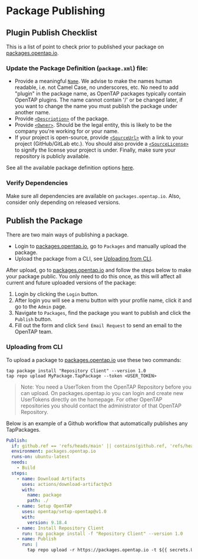 Package Publishing
==================

## Plugin Publish Checklist
This is a list of point to check prior to published your package on [packages.opentap.io](https://packages.opentap.io).

### Update the Package Definition (`package.xml`) file:
* Provide a meaningful [`Name`](https://doc.opentap.io/Developer%20Guide/Plugin%20Packaging%20and%20Versioning/#attributes-in-the-configuration-file). We advise to make the names human readable, i.e. not Camel Case, no underscores, etc. No need to add "plugin" in the package name, as OpenTAP packages typically contain OpenTAP plugins. The name cannot contain '/' or be changed later, if you want to change the name you must publish the package under another name. 
* Provide [`<Description>`](https://doc.opentap.io/Developer%20Guide/Plugin%20Packaging%20and%20Versioning/#description-element) of the package.
* Provide [`<Owner>`](https://doc.opentap.io/Developer%20Guide/Plugin%20Packaging%20and%20Versioning/#owner-element). Should be the legal entity, this is likely to be the company you're working for or your name.
* If your project is open-source, provide [`<SourceUrl>`](https://doc.opentap.io/Developer%20Guide/Plugin%20Packaging%20and%20Versioning/#sourceurl-element) with a link to your project (GitHub/GitLab etc.). You should also provide a [`<SourceLicense>`](https://doc.opentap.io/Developer%20Guide/Plugin%20Packaging%20and%20Versioning/#sourcelicense-element) to signify the license your project is under. Finally, make sure your repository is publicly available.

See all the available package definition options [here](https://doc.opentap.io/Developer%20Guide/Plugin%20Packaging%20and%20Versioning/#packaging-configuration-file).

### Verify Dependencies
Make sure all dependencies are available on `packages.opentap.io`. Also, consider only depending on released versions.


## Publish the Package
There are two main ways of publishing a package.
- Login to [packages.opentap.io](https://packages.opentap.io), go to `Packages` and manually upload the package.
- Upload the package from a CLI, see [Uploading from CLI](#uploading-from-cli).

After upload, go to [packages.opentap.io](https://packages.opentap.io) and follow the steps below to make your package public. You only need to do this once, as this will affect all current and future uploaded versions of the package:
1. Login by clicking the `Login` button.
2. After login you will see a menu button with your profile name, click it and go to the `Admin` page. 
3. Navigate to `Packages`, find the package you want to publish and click the `Publish` button.
4. Fill out the form and click `Send Email Request` to send an email to the OpenTAP team.



### Uploading from CLI
To upload a package to [packages.opentap.io](https://packages.opentap.io) use these two commands:

```batch
tap package install "Repository Client" --version 1.0
tap repo upload MyPackage.TapPackage --token <USER_TOKEN>
```

> Note: You need a UserToken from the OpenTAP Repository before you can upload. On packages.opentap.io you can login and create new UserTokens directly on the homepage. For other OpenTAP repositories you should contact the administrator of that OpenTAP Repository.

Below is an example of a Github workflow that automatically publishes any TapPackages.


```yml
Publish:
  if: github.ref == 'refs/heads/main' || contains(github.ref, 'refs/heads/release') || contains(github.ref, 'refs/tags/v')
  environment: packages.opentap.io
  runs-on: ubuntu-latest
  needs:
    - Build
  steps:
    - name: Download Artifacts
      uses: actions/download-artifact@v3
      with:
        name: package
        path: ./
    - name: Setup OpenTAP
      uses: opentap/setup-opentap@v1.0
      with:
        version: 9.18.4
    - name: Install Repository Client
      run: tap package install -f "Repository Client" --version 1.0
    - name: Publish
      run: |
        tap repo upload -r https://packages.opentap.io -t ${{ secrets.USER_TOKEN }} -d /Packages/ *.TapPackage
```
